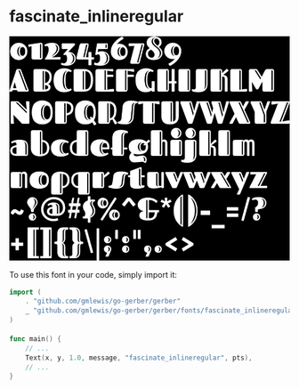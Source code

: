 # fascinate_inlineregular

![fascinate_inlineregular](fascinate_inlineregular.png)

To use this font in your code, simply import it:

```go
import (
	. "github.com/gmlewis/go-gerber/gerber"
	_ "github.com/gmlewis/go-gerber/gerber/fonts/fascinate_inlineregular"
)

func main() {
	// ...
	Text(x, y, 1.0, message, "fascinate_inlineregular", pts),
	// ...
}
```
